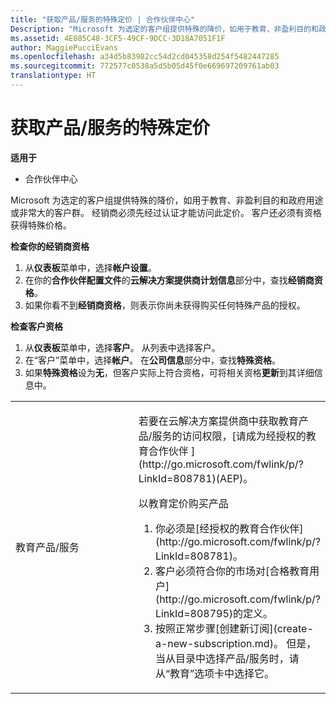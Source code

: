 ```yaml
---
title: "获取产品/服务的特殊定价 | 合作伙伴中心"
Description: "Microsoft 为选定的客户组提供特殊的降价，如用于教育、非盈利目的和政府用途或非常大的客户群。"
ms.assetid: 4E085C48-3CF5-49CF-9DCC-3D18A7051F1F
author: MaggiePucciEvans
ms.openlocfilehash: a34d5b83982cc54d2cd045358d254f5482447285
ms.sourcegitcommit: 772577c0538a5d5b05d45f0e669697209761ab03
translationtype: HT
---
```

# <a name="get-special-pricing-for-offers"></a>获取产品/服务的特殊定价

**适用于**

-  合作伙伴中心

Microsoft 为选定的客户组提供特殊的降价，如用于教育、非盈利目的和政府用途或非常大的客户群。 经销商必须先经过认证才能访问此定价。 客户还必须有资格获得特殊价格。

**检查你的经销商资格**

1.  从**仪表板**菜单中，选择**帐户设置**。
2.  在你的**合作伙伴配置文件**的**云解决方案提供商计划信息**部分中，查找**经销商资格**。
3.  如果你看不到**经销商资格**，则表示你尚未获得购买任何特殊产品的授权。

**检查客户资格**

1.  从**仪表板**菜单中，选择**客户**。 从列表中选择客户。
2.  在“客户”菜单中，选择**帐户**。 在**公司信息**部分中，查找**特殊资格**。
3.  如果**特殊资格**设为**无**，但客户实际上符合资格，可将相关资格**更新**到其详细信息中。

<table>
<colgroup>
<col width="50%" />
<col width="50%" />
</colgroup>
<tbody>
<tr class="odd">
<td><p>教育产品/服务</p></td>
<td><p>若要在云解决方案提供商中获取教育产品/服务的访问权限，[请成为经授权的教育合作伙伴 ](http://go.microsoft.com/fwlink/p/?LinkId=808781)(AEP)。</p>
<p>以教育定价购买产品</strong></p>
<ol>
<li>你必须是[经授权的教育合作伙伴](http://go.microsoft.com/fwlink/p/?LinkId=808781)。</li>
<li>客户必须符合你的市场对[合格教育用户](http://go.microsoft.com/fwlink/p/?LinkId=808795)的定义。</li>
<li>按照正常步骤[创建新订阅](create-a-new-subscription.md)。 但是，当从目录中选择产品/服务时，请从“教育”<strong></strong>选项卡中选择它。</li>
</ol></td>
</tr>
</tbody>
</table>

 

 

 



